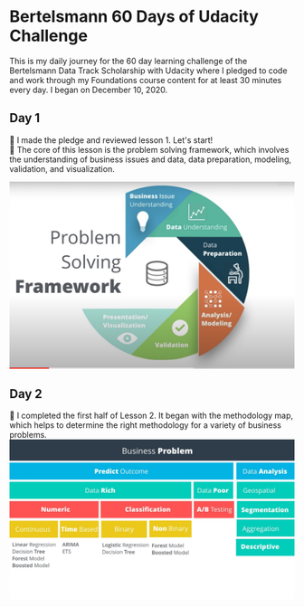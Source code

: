 # Bertelsmann 60 Days of Udacity Challenge 

This is my daily journey for the 60 day learning challenge of the Bertelsmann Data Track Scholarship with Udacity where I pledged to code and work through my Foundations course content for at least 30 minutes every day. I began on December 10, 2020.


## Day 1
:cherry_blossom: I made the pledge and reviewed lesson 1. Let's start! <br>
:cherry_blossom: The core of this lesson is the problem solving framework, which involves the understanding of business issues and data, data preparation, modeling, validation, and visualization. <br>

![The Problem Solving Framework](/images/D1_framework.png)

## Day 2
:cherry_blossom: I completed the first half of Lesson 2. It began with the methodology map, which helps to determine the right methodology for a variety of business problems. <br>
![Methodology Map](/images/D2_methodology_map.jpg)

